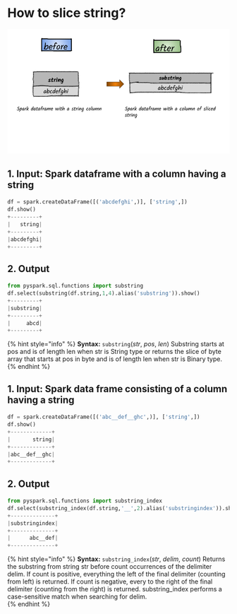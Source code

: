 # How to slice  string?

![](../.gitbook/assets/2020_07_22_kleki-3-.png)

## 1.  Input:  Spark dataframe with a column having a string

```python
df = spark.createDataFrame([('abcdefghi',)], ['string',])
df.show()
+---------+
|   string|
+---------+
|abcdefghi|
+---------+
```

## 2.  Output

```python
from pyspark.sql.functions import substring
df.select(substring(df.string,1,4).alias('substring')).show()
+---------+
|substring|
+---------+
|     abcd|
+---------+

```

{% hint style="info" %}
**Syntax:**    `substring`\(_str_, _pos_, _len_\)                                                                                                                 Substring starts at pos and is of length len when str is String type or returns the slice of byte array that starts at pos in byte and is of length len when str is Binary type.             
{% endhint %}



## 1.  Input:  Spark data frame consisting of a column having a string

```python
df = spark.createDataFrame([('abc__def__ghc',)], ['string',])
df.show()
+-------------+
|       string|
+-------------+
|abc__def__ghc|
+-------------+
```

## 2.  Output

```python
from pyspark.sql.functions import substring_index
df.select(substring_index(df.string,'__',2).alias('substringindex')).show()
+--------------+
|substringindex|
+--------------+
|      abc__def|
+--------------+
```

{% hint style="info" %}
**Syntax:**    `substring_index`\(_str_, _delim_, _count_\)                                                                           Returns the substring from string str before count occurrences of the delimiter delim. If count is positive, everything the left of the final delimiter \(counting from left\) is returned. If count is negative, every to the right of the final delimiter \(counting from the right\) is returned. substring\_index performs a case-sensitive match when searching for delim.                                                                                                             
{% endhint %}

